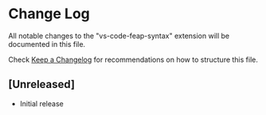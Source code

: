 # Change Log

All notable changes to the "vs-code-feap-syntax" extension will be documented in this file.

Check [Keep a Changelog](http://keepachangelog.com/) for recommendations on how to structure this file.

## [Unreleased]

- Initial release